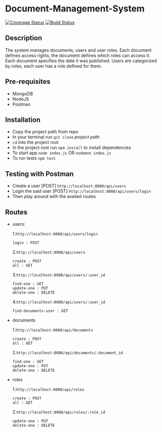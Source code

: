 # Document-Management-System

[![Coverage Status](https://coveralls.io/repos/github/andela-jwarugu/Document-Management-System/badge.svg?branch=develop)](https://coveralls.io/github/andela-jwarugu/Document-Management-System?branch=develop)
[![Build Status](https://travis-ci.org/andela-jwarugu/document-management-system.svg?branch=master)](https://travis-ci.org/andela-jwarugu/document-management-system)

## Description

The system manages documents, users and user roles. Each document defines access rights, the document defines which roles can access it.  Each document specifies the date it was published. Users are categorized by roles, each user has a role defined for them.

## Pre-requisites

* MongoDB
* NodeJS
* Postman

## Installation

* Copy the project path from repo
* In your terminal run `git clone` _project path_
* `cd` into the project root
* In the project root run `npm install` to install dependencies
* To start app `node index.js` OR `nodemon index.js`
* To run tests `npm test`

## Testing with Postman

* Create a user [POST] `http://localhost:8080/api/users`
* Login the said user [POST] `http://localhost:8080/api/users/login`
* Then play around with the availed routes

## Routes

* users:

  1.`http://localhost:8080/api/users/login`

      login : POST

  2.`http://localhost:8080/api/users`

      create : POST
      all : GET

  3.`http://localhost:8080/api/users/:user_id`

      find-one : GET
      update-one : PUT
      delete-one : DELETE

  4.`http://localhost:8080/api/users/:user_id`

      find-documents-user : GET

* documents

  1.`http://localhost:8080/api/documents`

      create : POST
      all : GET

  2.`http://localhost:8080/api/documents/:document_id`

      find-one : GET
      update-one : PUT
      delete-one : DELETE

* roles

  1.`http://localhost:8080/api/roles`

      create : POST
      all : GET

  2.`http://localhost:8080/api/roles/:role_id`

      update-one : PUT
      delete-one : DELETE
